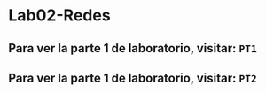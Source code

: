 # Lab02-Redes

## Para ver la parte 1 de laboratorio, visitar: `PT1`

## Para ver la parte 1 de laboratorio, visitar: `PT2`
